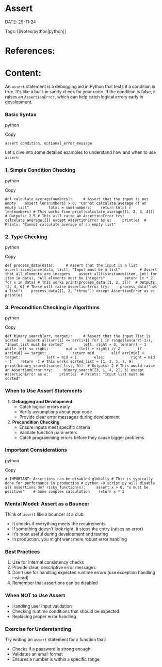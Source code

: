 
# Assert


DATE:  29-11-24


Tags: [[Notes/python|python]]

# References:




# Content:

An `assert` statement is a debugging aid in Python that tests if a condition is true. It's like a built-in sanity check for your code. If the condition is false, it raises an `AssertionError`, which can help catch logical errors early in development.

### Basic Syntax

python

Copy

`assert condition, optional_error_message`

Let's dive into some detailed examples to understand how and when to use `assert`:

### 1. Simple Condition Checking

python

Copy

`def calculate_average(numbers):     # Assert that the input is not empty    assert len(numbers) > 0, "Cannot calculate average of an empty list"         total = sum(numbers)    return total / len(numbers) # This works fine print(calculate_average([1, 2, 3, 4]))  # Outputs: 2.5 # This will raise an AssertionError try:     calculate_average([]) except AssertionError as e:     print(e)  # Prints: "Cannot calculate average of an empty list"`

### 2. Type Checking

python

Copy

`def process_data(data):     # Assert that the input is a list    assert isinstance(data, list), "Input must be a list"         # Assert that all elements are integers    assert all(isinstance(item, int) for item in data), "All elements must be integers"         return [x * 2 for x in data] # This works print(process_data([1, 2, 3]))  # Outputs: [2, 4, 6] # These will raise AssertionError try:     process_data("not a list")    process_data([1, 2, "three"]) except AssertionError as e:     print(e)`

### 3. Precondition Checking in Algorithms

python

Copy

`def binary_search(arr, target):     # Assert that the input list is sorted    assert all(arr[i] <= arr[i+1] for i in range(len(arr)-1)), "Input list must be sorted"         left, right = 0, len(arr) - 1    while left <= right:        mid = (left + right) // 2        if arr[mid] == target:            return mid        elif arr[mid] < target:            left = mid + 1        else:            right = mid - 1    return -1 # This works sorted_list = [1, 3, 5, 7, 9] print(binary_search(sorted_list, 5))  # Outputs: 2 # This would raise an AssertionError try:     binary_search([3, 1, 4, 2], 5) except AssertionError as e:     print(e)  # Prints: "Input list must be sorted"`

### When to Use Assert Statements

1. **Debugging and Development**
    - Catch logical errors early
    - Verify assumptions about your code
    - Provide clear error messages during development
2. **Precondition Checking**
    - Ensure inputs meet specific criteria
    - Validate function parameters
    - Catch programming errors before they cause bigger problems

### Important Considerations

python

Copy

`# IMPORTANT: Assertions can be disabled globally # This is typically done for performance in production # python -O script.py will disable all assertions def risky_function(x):     assert x > 0, "x must be positive"    # Some complex calculation    return x * 2`

### Mental Model: Assert as a Bouncer

Think of `assert` like a bouncer at a club:

- It checks if everything meets the requirements
- If something doesn't look right, it stops the entry (raises an error)
- It's most useful during development and testing
- In production, you might want more robust error handling

### Best Practices

1. Use for internal consistency checks
2. Provide clear, descriptive error messages
3. Don't use for handling expected runtime errors (use exception handling instead)
4. Remember that assertions can be disabled

### When NOT to Use Assert

- Handling user input validation
- Checking runtime conditions that should be expected
- Replacing proper error handling

### Exercise for Understanding

Try writing an `assert` statement for a function that:

- Checks if a password is strong enough
- Validates an email format
- Ensures a number is within a specific range



